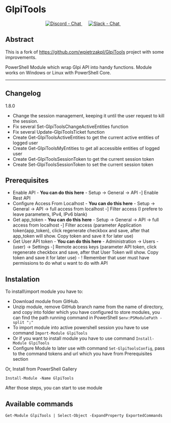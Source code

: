 # GlpiTools
<div align="center">
<!-- Discord -->
  <a href="https://discord.gg/u4YdyVb">
    <img src="https://img.shields.io/discord/235574673155293194.svg?style=flat&label=Discord&logo=discord"
      alt="Discord - Chat" title="Discord - Chat" />
  </a>&nbsp;&nbsp;&nbsp;&nbsp;
  <!-- Slack -->
  <a href="https://join.slack.com/t/powershell-poland/shared_invite/enQtNDYxNjYzNjYwMjcyLTFmZGU1N2IyODY3ZDI0ZmJjYjM3OTYwMjkwYjQ5ZTU1MzM1ZTIwYjRmOGFhM2M3MjE1Zjk4NDY4MDRjNTBlOWQ">
    <img src="https://img.shields.io/badge/chat-on%20slack-orange.svg?style=flat&logo=slack"
      alt="Slack - Chat" title="Slack - Chat" />
  </a>&nbsp;&nbsp;&nbsp;&nbsp;
</div>

## Abstract

This is a fork of https://github.com/wpietrzakpl/GlpiTools project with some improvements.

PowerShell Module which wrap Glpi API into handy functions.
Module works on Windows or Linux with PowerShell Core. 

***
## Changelog

1.8.0
 * Change the session management, keeping it until the user request to kill the session.
 * Fix several Set-GlpiToolsChangeActiveEntities function
 * Fix several Update-GlpiToolsTicket function
 * Create Get-GlpiToolsActiveEntities to get the current active entities of logged user
 * Create Get-GlpiToolsMyEntities to get all accessible entities of logged user
 * Create Get-GlpiToolsSessionToken to get the current session token
 * Create Set-GlpiToolsSessionToken to set the current session token

## Prerequisites

 * Enable API - **You can do this here** - Setup -> General -> API -] Enable Rest API
 * Configure Access From Localhost - **You can do this here** - Setup -> General -> API -> full access from localhost -] Filter access (I prefere to leave parameters, IPv4, IPv6 blank)
 * Get app_token - **You can do this here** - Setup -> General -> API -> full access from localhost -] Filter access (parameter Application token(app_token), click regenerate checkbox and save, after that app_token will show. Copy token and save it for later use)
 * Get User API token - **You can do this here** - Administration -> Users - (user) -> Settings -] Remote access keys (parameter API token, click regenerate checkbox and save, after that User Token will show. Copy token and save it for later use) - ! Remember that user must have permissions to do what u want to do with API

 ## Instalation

 To install\import module you have to:
 
 * Download module from GitHub.
 * Unzip module, remove GitHub branch name from the name of directory, and copy into folder which you have configured to store modules, you can find the path running command in PowerShell ``` $env:PSModulePath -split ";" ```
 * To import module into active powershell session you have to use command ` Import-Module GlpiTools `
 * Or if you want to install module you have to use command ` Install-Module GlpiTools `
 * Configure Module to later use with command `Set-GlpiToolsConfig`, pass to the command tokens and url which you have from Prerequisites section

 Or, Install from PowerShell Gallery
 ```
 Install-Module -Name GlpiTools 
 ```

 After those steps, you can start to use module

 ## Available commands

 ```
 Get-Module GlpiTools | Select-Object -ExpandProperty ExportedCommands
 ```
